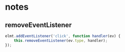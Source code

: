 # notes

## removeEventListener

```js
elmt.addEventListener('click', function handler(ev) {
    this.removeEventListener(ev.type, handler);
});
```
